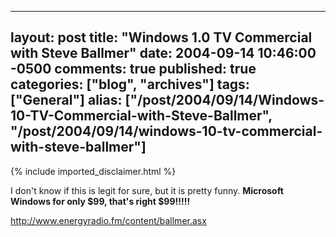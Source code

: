   ---
  layout: post
  title: "Windows 1.0 TV Commercial with Steve Ballmer"
  date: 2004-09-14 10:46:00 -0500
  comments: true
  published: true
  categories: ["blog", "archives"]
  tags: ["General"]
  alias: ["/post/2004/09/14/Windows-10-TV-Commercial-with-Steve-Ballmer", "/post/2004/09/14/windows-10-tv-commercial-with-steve-ballmer"]
  ---
<!-- more -->
{% include imported_disclaimer.html %}
<P>I don't know if this is legit for sure, but it is pretty funny. <STRONG>Microsoft Windows for only $99, that's right $99!!!!!</STRONG></P>
<P><A href="http://www.energyradio.fm/content/ballmer.asx">http://www.energyradio.fm/content/ballmer.asx</A></P>
